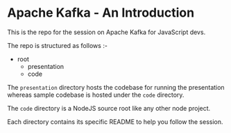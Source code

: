 # Apache Kafka - An Introduction

This is the repo for the session on Apache Kafka for JavaScript devs. 

The repo is structured as follows :- 

 - root
   - presentation
   - code 

The `presentation` directory hosts the codebase for running the presentation whereas sample codebase is hosted under the `code` directory. 

The `code` directory is a NodeJS source root like any other node project.

Each directory contains its specific README to help you follow the session.
